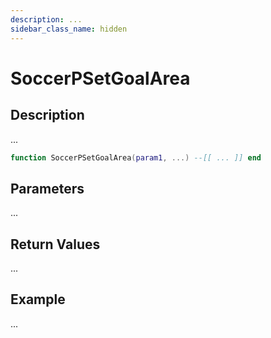 ```yaml
---
description: ...
sidebar_class_name: hidden
---
```


# SoccerPSetGoalArea

## Description

...

```lua
function SoccerPSetGoalArea(param1, ...) --[[ ... ]] end
```

## Parameters

...

## Return Values

...

## Example

...

